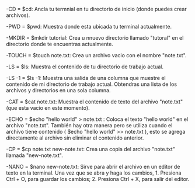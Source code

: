 -CD = $cd: Ancla tu termnial en tu directorio de inicio (donde puedes crear archivos).

-PWD = $pwd: Muestra donde esta ubicada tu terminal actualmente.

-MKDIR = $mkdir tutorial: Crea u nnuevo directorio llamado "tutoral" en el directorio donde te encuentras actualmente.

-TOUCH = $touch note.txt: Crea un archivo vacio con el nombre "note.txt".

-LS = $ls: Muestra el contenido de tu directorio de trabajo actual.

-LS -1 = $ls -1: Muestra una salida de una columna que muestre el contenido de mi directorio de trabajo actual. Obtendras una lista de los archivos y directorios en una sola columna.

-CAT = $cat note.txt: Muestra el contenido de texto del archivo "note.txt" (que esta vacio en este momento).

-ECHO = $echo "hello world" > note.txt : Coloca el texto "hello world" en el archivo  "note.txt". También hay otra manera pero se utiliza cuando el archivo tiene contenido ( $echo "hello world" >> note.txt ), esto se agrega directamente al archivo sin eliminar el contenido anterior.

-CP = $cp note.txt new-note.txt: Crea una copia del archivo "note.txt" llamada "new-note.txt".

-NANO = $nano new-note.txt: Sirve para abrir el archivo en un editor de texto en la terminal. Una vez que se abra y haga los cambios, 1. Presiona Ctrl + O, para guardar los cambios; 2. Presiona Ctrl + X, para salir del editor.



